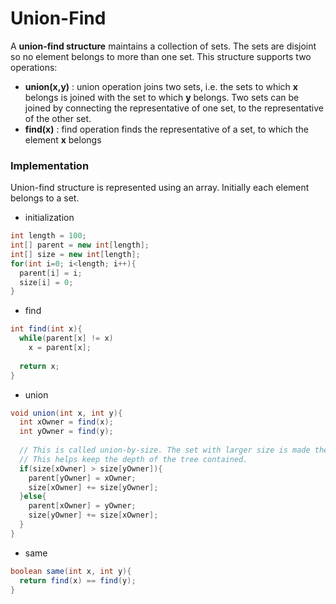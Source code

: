# Union-Find

A **union-find structure** maintains a collection of sets. The sets are disjoint so no element belongs to more than one set. This structure supports two operations:   
* **union(x,y)** : union operation joins two sets, i.e. the sets to which **x** belongs is joined with the set to which **y** belongs. Two sets can be joined by connecting the representative of one set, to the representative of the other set.
* **find(x)** : find operation finds the representative of a set, to which the element **x** belongs

### Implementation
Union-find structure is represented using an array. Initially each element belongs to a set.

* initialization
```java
int length = 100;
int[] parent = new int[length];
int[] size = new int[length];
for(int i=0; i<length; i++){
  parent[i] = i;
  size[i] = 0;
}
```

* find
```java
int find(int x){
  while(parent[x] != x)
    x = parent[x];
  
  return x;
}
```

* union
```java
void union(int x, int y){
  int xOwner = find(x);
  int yOwner = find(y);
  
  // This is called union-by-size. The set with larger size is made the parent, and the set with smaller size, the child.
  // This helps keep the depth of the tree contained.
  if(size[xOwner] > size[yOwner]){
    parent[yOwner] = xOwner;
    size[xOwner] += size[yOwner];
  }else{
    parent[xOwner] = yOwner;
    size[yOwner] += size[xOwner];
  }
}
```

* same
```java
boolean same(int x, int y){
  return find(x) == find(y);
}
```


